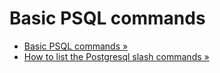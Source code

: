 Basic PSQL commands
===================

* [Basic PSQL commands &raquo;](http://manikandanmv.wordpress.com/tag/basic-psql-commands/)
* [How to list the Postgresql slash commands &raquo;](http://alvinalexander.com/blog/post/postgresql/list-postgresql-slash-commands)
